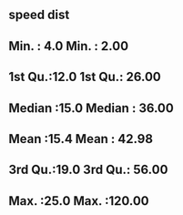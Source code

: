 ##      speed           dist       
## Min.   : 4.0   Min.   :  2.00  
## 1st Qu.:12.0   1st Qu.: 26.00  
## Median :15.0   Median : 36.00  
## Mean   :15.4   Mean   : 42.98  
## 3rd Qu.:19.0   3rd Qu.: 56.00  
## Max.   :25.0   Max.   :120.00
